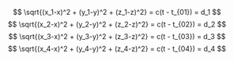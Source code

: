 $$
\sqrt{(x_1-x)^2 + (y_1-y)^2 + (z_1-z)^2} = c(t - t_{01}) = d_1
$$
$$
\sqrt{(x_2-x)^2 + (y_2-y)^2 + (z_2-z)^2} = c(t - t_{02}) = d_2
$$
$$
\sqrt{(x_3-x)^2 + (y_3-y)^2 + (z_3-z)^2} = c(t - t_{03}) = d_3
$$
$$
\sqrt{(x_4-x)^2 + (y_4-y)^2 + (z_4-z)^2} = c(t - t_{04}) = d_4
$$